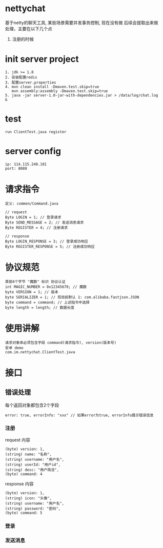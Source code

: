 # nettychat
基于netty的聊天工具, 某些场景需要并发事务控制, 现在没有做
后续会提取出来做处理，主要在以下几个点
1. 注册的时候

# init server project
    1. jdk >= 1.8
    2. 安装配置redis
    3. 配置server.properties
    4. mvn clean install -Dmaven.test.skip=true
       mvn assembly:assembly -Dmaven.test.skip=true
    5. java -jar server-1.0-jar-with-dependencies.jar > /data/log/chat.log &

# test
    run ClientTest.java register

# server config
    ip: 114.115.248.101
    port: 8080
    
# 请求指令
    定义: common/Command.java
    
    // request
    Byte LOGIN = 1; // 登录请求
    Byte SEND_MESSAGE = 2; // 发送消息请求
    Byte REGISTER = 4; // 注册请求
    
    // response
    Byte LOGIN_RESPONSE = 3; // 登录成功响应
    Byte REGISTER_RESPONSE = 5; // 注册成功响应

# 协议规范
    首部4个字节 "魔数" 标识 协议认证
    int MAGIC_NUMBER = 0x12345678; // 魔数
    byte VERSION = 1; // 版本
    byte SERIALIZER = 1; // 现目前默认 1: com.alibaba.fastjson.JSON
    byte command = command; // 上述指令中选择
    byte length = length; // 数据长度

# 使用讲解
    请求对象体必须包含字段 command(请求指令), version(版本号)
    安卓 demo
    com.im.nettychat.ClientTest.java

# 接口
## 错误处理
每个返回对象都包含2个字段

    error: true, errorInfo: "xxx" // 如果error为true, errorInfo展示错误信息
    
### 注册
request 内容
    
    (byte) version: 1, 
    (string) name: "名称", 
    (string) username: "用户名", 
    (string) userId: "用户id", 
    (string) desc: "用户简洁", 
    (byte) command: 4
    
response 内容

    (byte) version: 1, 
    (string) icon: "头像", 
    (string) username: "用户名", 
    (string) password: "密码", 
    (byte) command: 5    
### 登录
### 发送消息